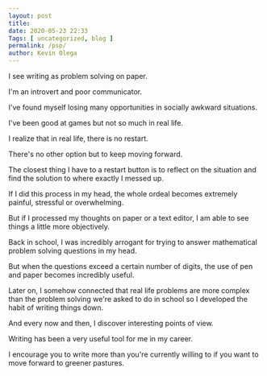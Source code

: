 ```yaml
--- 
layout: post 
title: 
date: 2020-05-23 22:33
Tags: [ uncategorized, blog ]
permalink: /psp/ 
author: Kevin Olega 
--- 
```


I see writing as problem solving on paper.

I'm an introvert and poor communicator.


I've found myself losing many opportunities in socially awkward situations.

I've been good at games but not so much in real life.

I realize that in real life, there is no restart.

There's no other option but to keep moving forward. 

The closest thing I have to a restart button is to reflect on the situation and find the solution to where exactly I messed up.

If I did this process in my head, the whole ordeal becomes extremely painful, stressful or overwhelming.

But if I processed my thoughts on paper or a text editor, I am able to see things a little more objectively.

Back in school, I was incredibly arrogant for trying to answer mathematical problem solving questions in my head.

But when the questions exceed a certain number of digits, the use of pen and paper becomes incredibly useful.

Later on, I somehow connected that real life problems are more complex than the problem solving we're asked to do in school so I developed the habit of writing things down.

And every now and then, I discover interesting points of view.

Writing has been a very useful tool for me in my career.

I encourage you to write more than you're currently willing to if you want to move forward to greener pastures.